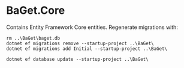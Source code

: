 # BaGet.Core

Contains Entity Framework Core entities. Regenerate migrations with:

```
rm ..\BaGet\baget.db
dotnet ef migrations remove --startup-project ..\BaGet\
dotnet ef migrations add Initial --startup-project ..\BaGet\

dotnet ef database update --startup-project ..\BaGet\
```